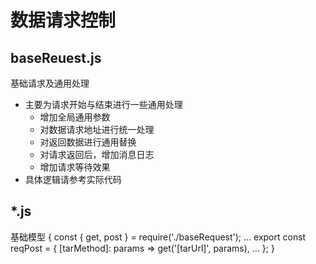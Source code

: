 # 数据请求控制

## baseReuest.js

基础请求及通用处理

* 主要为请求开始与结束进行一些通用处理
  * 增加全局通用参数
  * 对数据请求地址进行统一处理
  * 对返回数据进行通用替换
  * 对请求返回后，增加消息日志
  * 增加请求等待效果
* 具体逻辑请参考实际代码

## *.js

基础模型
{
  const { get, post } = require('./baseRequest');
  ...
  export const reqPost = {
    [tarMethod]: params => get('[tarUrl]', params),
    ...
  };
}
